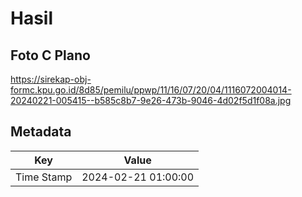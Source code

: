 # Hasil

## Foto C Plano

https://sirekap-obj-formc.kpu.go.id/8d85/pemilu/ppwp/11/16/07/20/04/1116072004014-20240221-005415--b585c8b7-9e26-473b-9046-4d02f5d1f08a.jpg


## Metadata

| Key        | Value               |
| ---------- | ------------------- |
| Time Stamp | 2024-02-21 01:00:00 |



